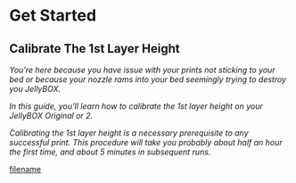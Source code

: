 # Get Started

## Calibrate The 1st Layer Height

_You’re here because you have issue with your prints not sticking to your bed or because your nozzle rams into your bed seemingly trying to destroy you JellyBOX._

_In this guide, you’ll learn how to calibrate the 1st layer height on your JellyBOX Original or 2._

_Calibrating the 1st layer height is a necessary prerequisite to any successful print. This procedure will take you probably about half an hour the first time, and about 5 minutes in subsequent runs._

[filename](0-01-get-started.md ':include')

<span></span>